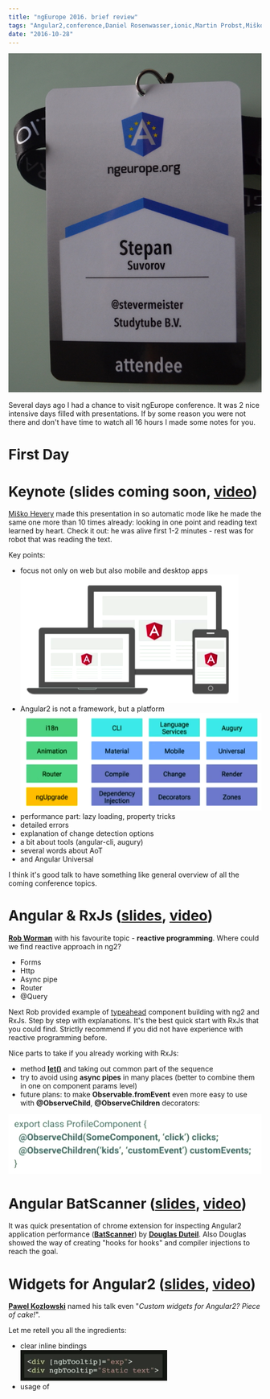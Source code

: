 ```yaml
---
title: "ngEurope 2016. brief review"
tags: "Angular2,conference,Daniel Rosenwasser,ionic,Martin Probst,Miško Hevery,ngEurope,Paris,Pawel Kozlowski,Rob Worman,RxJs,Tero Parviainen,Возможно будет интересно"
date: "2016-10-28"
---
```


![](images/DSC_8298.jpg)

Several days ago I had a chance to visit ngEurope conference. It was 2 nice intensive days filled with presentations. If by some reason you were not there and don't have time to watch all 16 hours I made some notes for you.

# First Day

# Keynote (slides coming soon, [video](https://www.youtube.com/watch?v=wpxnU62mNJ4))

[Miško Hevery](https://twitter.com/mhevery) made this presentation in so automatic mode like he made the same one more than 10 times already: looking in one point and reading text learned by heart. Check it out: he was alive first 1-2 minutes - rest was for robot that was reading the text.

Key points:

- focus not only on web but also mobile and desktop apps![angular-mobile-desktop](images/Screen-Shot-2016-10-29-at-18.30.47.png)
- Angular2 is not a framework, but a platform![angular2 platform](images/Screen-Shot-2016-10-29-at-18.32.09.png)
- performance part: lazy loading, property tricks
- detailed errors
- explanation of change detection options
- a bit about tools (angular-cli, augury)
- several words about AoT
- and Angular Universal

I think it's good talk to have something like general overview of all the coming conference topics.

# Angular & RxJs ([slides](https://docs.google.com/presentation/d/1Q4raWgWEkhJsPNWD9O_67kIc3PtkwebppqRFhFPKQVE/edit#slide=id.p), [video](https://www.youtube.com/watch?v=WWR9nxVx1ec))

**[Rob Worman](https://twitter.com/robwormald)** with his favourite topic - **reactive programming**. Where could we find reactive approach in ng2?

- Forms
- Http
- Async pipe
- Router
- @Query

Next Rob provided example of [typeahead](https://twitter.github.io/typeahead.js/) component building with ng2 and RxJs. Step by step with explanations. It's the best quick start with RxJs that you could find. Strictly recommend if you did not have experience with reactive programming before.

Nice parts to take if you already working with RxJs:

- method **[let()](https://github.com/Reactive-Extensions/RxJS/blob/master/doc/api/core/operators/let.md)** and taking out common part of the sequence
- try to avoid using **async pipes** in many places (better to combine them in one on component params level)
- future plans: to make **Observable.fromEvent** even more easy to use with **@ObserveChild**, **@ObserveChildren** decorators:

![observeChild-decorator](images/Screen-Shot-2016-10-30-at-11.38.15.png)

# Angular BatScanner ([slides](https://docs.google.com/presentation/d/15zkae091b57jYbYTwOyv0uO-13KpYqs3_DI_dsU5CRA/edit?usp=drive_web), [video](https://www.youtube.com/watch?v=2DHpmyFWULQ))

It was quick presentation of chrome extension for inspecting Angular2 application performance (**[BatScanner](https://chrome.google.com/webstore/detail/angular-batscanner/gcngciildkejiapchdgpcniflijoiadf)**) by **[Douglas Duteil](https://twitter.com/douglasduteil)**. Also Douglas showed the way of creating "hooks for hooks" and compiler injections to reach the goal.

# Widgets for Angular2 ([slides](https://pkozlowski-opensource.github.io/ng-europe-2016), [video](https://www.youtube.com/watch?v=l8OHU-TEG7g))

**[Pawel Kozlowski](https://twitter.com/pkozlowski_os)** named his talk even "_Custom widgets for Angular2? Piece of cake!_".

Let me retell you all the ingredients:

- clear inline bindings                                                     ![clear-bindings](images/Screen-Shot-2016-10-30-at-15.39.55.png)
- usage of **[<template> tag](https://developer.mozilla.org/en/docs/Web/HTML/Element/template)**
- css encapsulation
- rxjs
- ngZone for async update of the DOM
- nice template shortcuts                                  ![ng2-template-shortcuts](images/Screen-Shot-2016-10-30-at-15.58.44.png)
- change detection strategies
- server side rendering
- animations
- UI-toolkit ([ng-bootstap](https://ng-bootstrap.github.io/#/home))

# Data science with angular ([video](https://www.youtube.com/watch?v=ZVEp9K_cynU&list=PLhc_bKwZngxW87YmkOpe77reW9N958qFN&index=8))

Pretty funny speaker, [Ari Lerner](https://twitter.com/auser). His virtual machine with slides crashed and after some unsuccessful tries we switched to next(Unit Tests) speaker.

# Unit Tests for Angular2 Applications([slides](https://docs.google.com/presentation/d/1fFxQvx2WHFPqR4piq0oWgKBuSMvrCwc1vfYggHlYEbQ/edit#slide=id.p), [video](https://www.youtube.com/watch?v=dVtDnvTLaIo))

Frankly speaking did not get [Vikram Subramanian](https://twitter.com/vikerman) presentation: for developers who already worked with ng2 unit-tests it should be obvious, but for the rest it was not clear enough.

May be it was extra difficulty to focus on subject because of previous presentation confusion.

# Embedded hybrid features in Mobile Banking App ([video](https://www.youtube.com/watch?v=kmNRgOLZhXQ&list=PLhc_bKwZngxW87YmkOpe77reW9N958qFN&index=6))

I would say that [Willem Veelenturf](https://twitter.com/wilmveel) presented not really technical topic. His experience how they make ionic application with the same performance as native app and the main idea(if I'm not mistaken) that they created own cordova plugins and integrate them with existing ionic app. And it was a statement that ING baking app(that they made) is the best in Netherlands. Sorry Willem, but it's obvious that ABN AMRO mobile app is the best in NL ;)

# Security in Angular2 ([video](https://www.youtube.com/watch?v=WN-XczmI-LY&list=PLhc_bKwZngxW87YmkOpe77reW9N958qFN&index=7))

[Martin Probst](https://twitter.com/martin_probst) and [Raphaël Jamet](https://twitter.com/7261706861656c) provided nice hints how Angular2 helps you to prevent XSS vulnerabilities and how not to brake it.

It was all about sanitizing the data. And it's good for all of us that Angular provides sanitizer from box. More over it knows about different contexts and it will not try to sanitize "<script>" tag if it's URL resource.

![security-contexts](images/Screen-Shot-2016-11-05-at-16.28.11.png)

But sometimes you need to output content that can not be sanitized by Angular, for example you want to place youtube video(that is not provided from your domain) on your site. In this case you need to do sanitization yourself, and don't be lazy by just using **_bypassSecurityTrustResourceUrl_** method to switch of Angular one!

# Gettings to Angular2 (slides coming soon, [video](https://www.youtube.com/watch?v=2b-tEis9k4M&list=PLhc_bKwZngxW87YmkOpe77reW9N958qFN&index=10))

It was a talk by [Jen Bourey](https://twitter.com/jbourey) about **ng1/ng2** migration. Most part of the presentation was about **ngUpgrade** tool. And the most efficient way - page oriented upgrade:![](images/Screen-Shot-2017-01-07-at-18.00.37.png)

and it's possible with parallel routing:

![](images/Screen-Shot-2017-01-07-at-18.03.00.png)

Everything had been shown on live demo together with lazy loading.

**!important**: **$compile** service will not work if you try to update ng1 directive to ng2.

[ngupgrade-example](https://github.com/bourey/ngupgrade-example) on github.

**UPD**: nice article by Victor Savkin - [Migrating Angular 1 Applications to Angular 2 in 5 Simple Steps](https://vsavkin.com/migrating-angular-1-applications-to-angular-2-in-5-simple-steps-40621800a25b#.rymu2uexu).

# Typescript latest ([video](https://www.youtube.com/watch?v=o8YI2hvassE&list=PLhc_bKwZngxW87YmkOpe77reW9N958qFN&index=9))

The most part of the talk by [Daniel Rosenwasser](https://twitter.com/drosenwasser) was about why we should use Typescript, but not about new features as title said. It was live coding where Daniel showed that you should not be afraid of Typescript and it's really easy to switch from EcmaScript 2015. And then it was angular1 example how to write it with Typescript. And finally at the end of the talk we started with new features:

- easy types with **@types**
- nullable types

and for **TS2.1**:

- async/await
- [Object Rest & Spread](https://www.typescriptlang.org/play/#src=let%20someArray%20%3D%20%5B1%2C%202%2C%203%2C%204%2C%205%5D%3B%0D%0Alet%20someObject%20%3D%20%7B%20a%3A%201%2C%20b%3A%202%2C%20c%3A%203%2C%20d%3A%204%2C%20e%3A%205%7D%3B%0D%0A%0D%0Alet%20copyOfSomeArray%20%3D%20%5B%20...someArray%20%5D%3B%0D%0Alet%20copyOfSomeObject%20%3D%20%7B%20...someObject%20%7D%3B%0D%0A%0D%0Alet%20concatOfArrays%20%3D%20%5B...someArray%2C%20...someArray%5D%3B%0D%0Alet%20mergeOfObjects%20%3D%20%7B...someObject%2C%20...someObject%20%7D%3B%0D%0A%0D%0Alet%20%5Ba1%2C%20b1%2C%20c1%2C%20...rest1%5D%20%3D%20someArray%3B%0D%0Alet%20%7Ba2%2C%20b2%2C%20c2%2C%20...rest2%7D%20%3D%20someObject%3B):
    - copy
    - merge/concat
    - destructure

# AngularFire2 and you (slides coming soon, [video](https://www.youtube.com/watch?v=uLzMOaFt6vc&list=PLhc_bKwZngxW87YmkOpe77reW9N958qFN&index=11))

[Erik Haddad](https://twitter.com/erikhaddad) just made promotion for **Firebase**. Nothing new. May be it could be nice intro for developers who are just starting with Firebase.

And, yes, **AngularFire2** has reactive approach based on **Observables** that's nice!

# Second Day

## Angular CLI & You ([video](https://www.youtube.com/watch?v=LN2xvQqAo-g))

It was a story from **[Hans Larsen](https://twitter.com/hanslatwork)** that started with explanation how painful was the process of working with ng1 environment.

And with angular-cli you everything from box:

- ng new
- ng build
- ng serve
- ng test/ ng e2e
- ng generate ...  - that will do not only code scaffolding for you but also all the imports

So:

- compile SASS/LESS
- TypeScript transpiration
- Building
- Asset optimisation
- Live reload via websockets
- Environment file(dev/prod configuration)
- Also!: AoT and Tree Shacking

And some words what's coming:

- FASTER
- Split CLI and Toolkit
- Refactoring tools (mostly for updating Angular versions)
- Addons and scripting
- Library development

And after the presentation I also asked Hans about future plans for creating ng2 module library that could be easily integrated into cli, so you can install and apply any ng2 3rd party module by one command like:

ng install material

but unfortunately there are still no plans of doing it in nearest future.

## Angular2 Applications with Augury ([video](https://www.youtube.com/watch?v=YaDFDGS3EFM))

It was introduction of the most powerful(current moment) chrome extension to debug and analyse Angular2 applications - [**Augury**](https://augury.angular.io/) by **[Vanessa Yuen](https://twitter.com/vanessayuenn)**. She announced this tool like "not just a debugger"

So what does it do for you:

- component relations
- detailed component info & editable properties
- dependancy diagram
- change detection strategy
- router structure

After it was live demo with debugger Fish Game and explanation what is under the hood of Augury: it's build with Angular2 and with using its debug API.

Roadmap:

- bugfix
- injector graph improvements
- native platform support

## Getting Universal with Angular2 ([video](https://www.youtube.com/watch?v=faWCLmYsFQ8))

**[Wassim Chegham](https://twitter.com/manekinekko)** explained what is **Angular Universal** and when should we care about server side.

Why:

- SEO
- link preview (for social media)
- **web app gap** (or first page rendering)

How to sync the state between first page rendered on server and real spa? It's manager by special script **preboot.js** that records all the events before single page application is loaded and tries to reproduce it after.

To start:

```javascript 
  import { UniversalModule } from 'angular2-universal/browser'  
 ```

and for server side:

```javascript 
  import { UniversalModule } from 'angular2-universal/node'  
 ```

There are a lot of renders for different node frameworks, for example **express**.

There is [Angular-Universal node starter](https://github.com/angular/universal-starter).

**Angular-cli** support is coming soon.

## From UI-Router to Component Router (slides coming soon, [video](https://www.youtube.com/watch?v=vQFImWHxCDM))

Very good structured talk about routers by **[Nir Kaufman](https://twitter.com/nirkaufman)**, really recommend you to watch this presentation have more deep understanding of routers in general:

- states
- use hash
- tracing events
- template syntax
- nested states + lazy loading
- parameters + Observables
- resolve
- extra data
- events
- guards
- multiple views

Book to read - [Angular Router by Victor Savkin](https://leanpub.com/router)

## Reactive Music Apps in Angular and RxJs ([video](https://www.youtube.com/watch?v=-fPyfSAEZgk))

It's difficult to resume presentation of [Tero Parviainen](https://twitter.com/teropa), you just need to watch it!

He took patters from [Terry Riley "In C"](https://www.youtube.com/watch?v=yNi0bukYRnA) and with ng2 and RxJs made visualised music box out of it.

![](images/Screen-Shot-2017-01-08-at-18.27.00.png)

[Demo](https://teropa.info/in-c/) and [code](https://github.com/teropa/in-c).

## ngAnimate2 = Layouts + Animation ([video](https://www.youtube.com/watch?v=NGNE7LMd9VY))

[**Matias Niemelä**](https://twitter.com/yearofmoo) uncovered ng2 animation magic. Basics is:

- defined inside **@Component**
- **DSL**(Domain Specific Language) - animation syntax
- animation triggers are **State-based**

Example:

```javascript 
  @Component({ animations: [ trigger('myAnimation'), [ transition('\* =&amp;amp;amp;gt; \*', [ style({opacity:0}), animate(1000, { opacity: 1 }) ]) ]], template: `<div [@myAnimation]="state">...</div>` }) class Cmp {}  
 ```

Animations have callbacks:

- (**@animation.start**)="onStart($event)"
- (**@animation.done**)="onDone($event)"

Coming soon:

- styling with CSS classes - style('.invisible')
- query() + select()
- css parser
- renderer/js integration
- immediate canceling

If you just started with angular2 animations I really recommend to watch the presentation: it's less than 20min but it contains material for several hours of intensive learning. May be Matias expected to have more time for talk, because he was sliding the slides so fast that I guess most past of the audience got lost the focus very soon.

Demo [source code](https://github.com/matsko/ng2eu-2016-code).

## Evolution of Web on Mobile ([video](https://www.youtube.com/watch?v=7rzjmsUBmFQ))

I found presentation [Adam Bradley](https://twitter.com/@adamdbradley) not interesting at all. I expected more from the lead of Ionic platform. "_cars history, web/js history, now days mobiles, browsers, js much faster, bottleneck - network_" - that's all you need to know from this speech.

## You will learn RxJs (slides coming soon, [video](https://www.youtube.com/watch?v=uQ1zhJHclvs))

A lot of live coding from [**André Staltz**](https://twitter.com/@andrestaltz) to build own **RxJs** library. All types of callbacks we could group in 3: **next**, **error**, **complete**, if we combine all 3 into one object and call it observer:

```javascript 
  const observer = { next: () => {}, error: () => {}, complete: () => {} }  
 ```

and can pass this object to special method giveMeData:

```javascript 
  giveMeData(observer);  
 ```

so inside this method we could have:

```javascript 
  function giveMeData(ob){ ob.next('data'); ob.complete(); };  
 ```

and now let's assume that we have object `observable` and `giveMeData` is property of this object:

```javascript 
  const observable = { giveMeData: (ob) => {} };  
 ```

And now we can rename `giveMeData` to `subscribe`. So on and so forth with map and filter methods... Nice to have more deep understanding of reactive programming pattens.

## Minifying Angular2 Applications ( [slides](https://docs.google.com/presentation/d/1SaHtM1_mpBZuN74wxAJSPQRB0sPbWRSJPQZsxx4_BpE/preview?slide=id.p), [video](https://www.youtube.com/watch?v=Ml7qHlk80kc))

Presentation from **[Alex Eagle](https://twitter.com/@jakeherringbone)** was not about minification, it was about building tools and optimization in general:

- style checker
- type checker (tslint)
- ngc(AoT optimization) over tsc
- lazy loading
- tree-shaking
- minification
- compression

## Full throttle Cross-platform development with Angular2, Cordova and Electron ([video](https://www.youtube.com/watch?v=TqFnVdPFVU0))

**[Christian Weyer](https://twitter.com/@christianweyer)** and [**Thorsten Hans**](https://twitter.com/thorstenhans) made some fun out of live coding with ng2 building app for different platforms. Thorsten did the coding and Christian kept audience warm.

## Custom renderers in Angular2  ([video](https://www.youtube.com/watch?v=iE-wYf4AaiM))

May be I was just tired after all the talks at the end of the day, but frankly speaking I expected more from this topic by **[Marc Laval](https://twitter.com/@marclaval)**.  It was pretty abstract, but not highlighting the idea and it was a lot of code on slides that makes everything even more confusing. It was something about [angular-richtext](https://github.com/mlaval/angular-richtext-renderer), [nativescript](https://github.com/NativeScript/nativescript-angular) and [react-native](https://github.com/angular/react-native-renderer) renderers.

